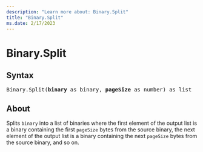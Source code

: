 ```yaml
---
description: "Learn more about: Binary.Split"
title: "Binary.Split"
ms.date: 2/17/2023
---
```

# Binary.Split

## Syntax

<pre>
Binary.Split(<b>binary</b> as binary, <b>pageSize</b> as number) as list
</pre>

## About

Splits `binary` into a list of binaries where the first element of the output list is a binary containing the first `pageSize` bytes from the source binary, the next element of the output list is a binary containing the next `pageSize` bytes from the source binary, and so on.
